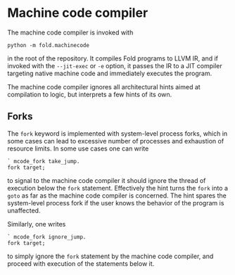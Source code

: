 # Machine code compiler

The machine code compiler is invoked with

	python -m fold.machinecode

in the root of the repository. It compiles Fold programs to LLVM IR, and if invoked with the `--jit-exec` or `-e` option, it passes the IR to a JIT compiler targeting native machine code and immediately executes the program.

The machine code compiler ignores all architectural hints aimed at compilation to logic, but interprets a few hints of its own.

## Forks

The `fork` keyword is implemented with system-level process forks, which in some cases can lead to excessive number of processes and exhaustion of resource limits. In some use cases one can write

	` mcode_fork take_jump.
	fork target;

to signal to the machine code compiler it should ignore the thread of execution below the `fork` statement. Effectively the hint turns the `fork` into a `goto` as far as the machine code compiler is concerned. The hint spares the system-level process fork if the user knows the behavior of the program is unaffected.

Similarly, one writes

	` mcode_fork ignore_jump.
	fork target;

to simply ignore the `fork` statement by the machine code compiler, and proceed with execution of the statements below it.
